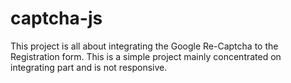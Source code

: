 # captcha-js
This project is all about integrating the Google Re-Captcha to the Registration form. This is a simple project mainly concentrated on integrating part and is not responsive.
